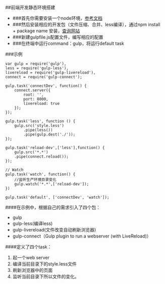 ##前端开发静态环境搭建
* ###首先你需要安装一个node环境，[参考文档](https://nodejs.org/en/ "参考文档")
* ###然后安装相应的开发包（文件压缩、合并、less编译），通过npm install + package name 安装，[查询网站](https://www.npmjs.com)
* ###新建gulpfile.js配置文件，编写相应的配置
* ###在终端中运行command：gulp，将运行default task


###示例

	var gulp = require('gulp'),
    less = require('gulp-less'),
    livereload = require('gulp-livereload'),
    connect = require('gulp-connect');

	gulp.task('connectDev', function() {
  		connect.server({
    		root: '',
    		port: 8000,
    		livereload: true
  		});
	});

	gulp.task('less', function () {
    	gulp.src('style.less')
        	.pipe(less())
        	.pipe(gulp.dest('./'));	
	});

	gulp.task('reload-dev',['less'],function() {
  		gulp.src('*.*')
    	.pipe(connect.reload());
	});

	// Watch
	gulp.task('watch', function() {
  		//监听生产环境目录变化
    	gulp.watch('*.*',['reload-dev']);
	})

	gulp.task('default', ['connectDev', 'watch']);

####在示例中，根据自己的需求引入了四个包：

* gulp
* gulp-less(编译less)
* gulp-livereload(文件改变自动刷新浏览器)
* gulp-connect（Gulp plugin to run a webserver (with LiveReload)）

####定义了四个task：

1. 起一个web server
2. 编译当前目录下的style.less文件
3. 刷新浏览器中的页面
4. 监听当前目录下所以文件的变化。
